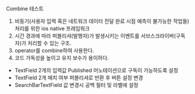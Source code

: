 
Combine 테스트

1. 비동기(사용자 입력 혹은 네트워크 데이터 전달 완료 시점 예측이 불가능한 작업들) 처리를 위한 ios native 프레임워크
2. 시간 경과에 따라 퍼블리셔(발행자)가 발생시키는 이벤트를 서브스크라이버(구독자)가 처리할 수 있는 구조.
3. operator를 combine하여 사용한다.
4. 코드 가독성을 높이고 유지 보수가 용이하다.

- TextField 2개의 입력값 Published 어노테이션으로 구독이 가능하도록 설정
- TextField 2개 매치 여부 퍼블리셔로 반환 후 버튼 설정 변경
- SearchBarTextField 값 변경시 공백 필터 및 라벨에 설정
